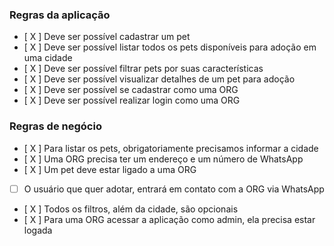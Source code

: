 ### Regras da aplicação

- [ X ] Deve ser possível cadastrar um pet
- [ X ] Deve ser possível listar todos os pets disponíveis para adoção em uma cidade
- [ X ] Deve ser possível filtrar pets por suas características
- [ X ] Deve ser possível visualizar detalhes de um pet para adoção
- [ X ] Deve ser possível se cadastrar como uma ORG
- [ X ] Deve ser possível realizar login como uma ORG

### Regras de negócio

- [ X ] Para listar os pets, obrigatoriamente precisamos informar a cidade
- [ X ] Uma ORG precisa ter um endereço e um número de WhatsApp
- [ X ] Um pet deve estar ligado a uma ORG
- [ ] O usuário que quer adotar, entrará em contato com a ORG via WhatsApp
- [ X ] Todos os filtros, além da cidade, são opcionais
- [ X ] Para uma ORG acessar a aplicação como admin, ela precisa estar logada